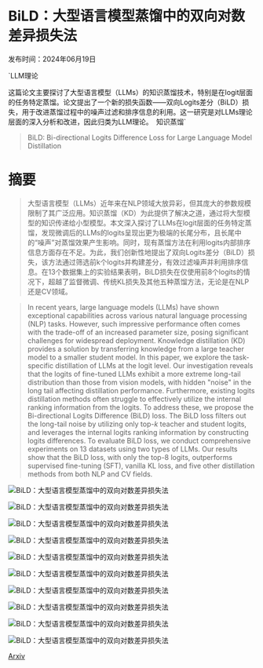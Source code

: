 # BiLD：大型语言模型蒸馏中的双向对数差异损失法

发布时间：2024年06月19日

`LLM理论

这篇论文主要探讨了大型语言模型（LLMs）的知识蒸馏技术，特别是在logit层面的任务特定蒸馏。论文提出了一个新的损失函数——双向Logits差分（BiLD）损失，用于改进蒸馏过程中的噪声过滤和排序信息的利用。这一研究是对LLMs理论层面的深入分析和改进，因此归类为LLM理论。` `知识蒸馏`

> BiLD: Bi-directional Logits Difference Loss for Large Language Model Distillation

# 摘要

> 大型语言模型（LLMs）近年来在NLP领域大放异彩，但其庞大的参数规模限制了其广泛应用。知识蒸馏（KD）为此提供了解决之道，通过将大型模型的知识传递给小型模型。本文深入探讨了LLMs在logit层面的任务特定蒸馏，发现微调后的LLMs的logits呈现出更为极端的长尾分布，且长尾中的“噪声”对蒸馏效果产生影响。同时，现有蒸馏方法在利用logits内部排序信息方面存在不足。为此，我们创新性地提出了双向Logits差分（BiLD）损失，该方法通过筛选前k个logits并构建差分，有效过滤噪声并利用排序信息。在13个数据集上的实验结果表明，BiLD损失在仅使用前8个logits的情况下，超越了监督微调、传统KL损失及其他五种蒸馏方法，无论是在NLP还是CV领域。

> In recent years, large language models (LLMs) have shown exceptional capabilities across various natural language processing (NLP) tasks. However, such impressive performance often comes with the trade-off of an increased parameter size, posing significant challenges for widespread deployment. Knowledge distillation (KD) provides a solution by transferring knowledge from a large teacher model to a smaller student model. In this paper, we explore the task-specific distillation of LLMs at the logit level. Our investigation reveals that the logits of fine-tuned LLMs exhibit a more extreme long-tail distribution than those from vision models, with hidden "noise" in the long tail affecting distillation performance. Furthermore, existing logits distillation methods often struggle to effectively utilize the internal ranking information from the logits. To address these, we propose the Bi-directional Logits Difference (BiLD) loss. The BiLD loss filters out the long-tail noise by utilizing only top-$k$ teacher and student logits, and leverages the internal logits ranking information by constructing logits differences. To evaluate BiLD loss, we conduct comprehensive experiments on 13 datasets using two types of LLMs. Our results show that the BiLD loss, with only the top-8 logits, outperforms supervised fine-tuning (SFT), vanilla KL loss, and five other distillation methods from both NLP and CV fields.

![BiLD：大型语言模型蒸馏中的双向对数差异损失法](../../../paper_images/2406.13555/bild.jpg)

![BiLD：大型语言模型蒸馏中的双向对数差异损失法](../../../paper_images/2406.13555/abl_temp.jpg)

![BiLD：大型语言模型蒸馏中的双向对数差异损失法](../../../paper_images/2406.13555/abl_bild_k.jpg)

![BiLD：大型语言模型蒸馏中的双向对数差异损失法](../../../paper_images/2406.13555/dataset_analysis.jpg)

![BiLD：大型语言模型蒸馏中的双向对数差异损失法](../../../paper_images/2406.13555/calculation_time_analysis.jpg)

![BiLD：大型语言模型蒸馏中的双向对数差异损失法](../../../paper_images/2406.13555/cat.jpg)

![BiLD：大型语言模型蒸馏中的双向对数差异损失法](../../../paper_images/2406.13555/dogs.jpg)

![BiLD：大型语言模型蒸馏中的双向对数差异损失法](../../../paper_images/2406.13555/lioness.jpg)

![BiLD：大型语言模型蒸馏中的双向对数差异损失法](../../../paper_images/2406.13555/mushroom-2.jpg)

![BiLD：大型语言模型蒸馏中的双向对数差异损失法](../../../paper_images/2406.13555/hat.jpg)

[Arxiv](https://arxiv.org/abs/2406.13555)